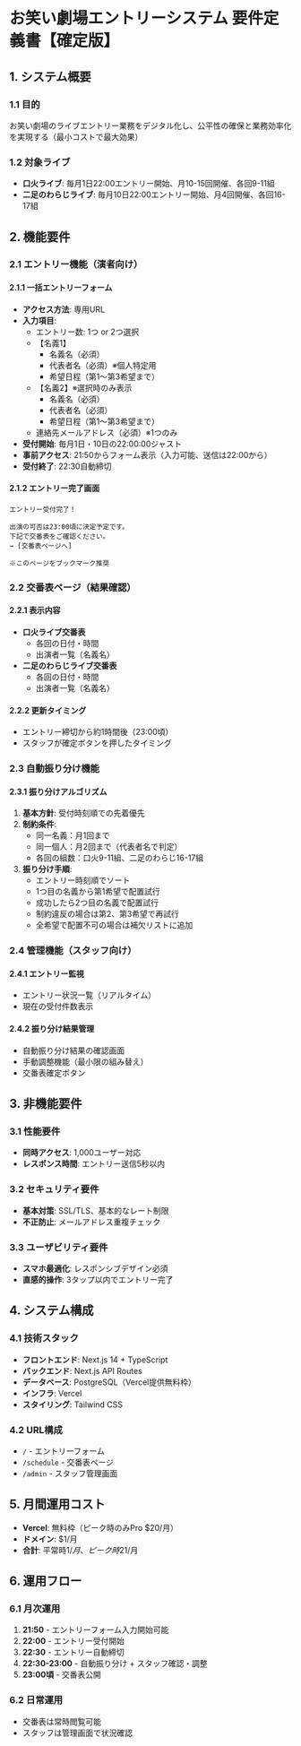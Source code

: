 
# お笑い劇場エントリーシステム 要件定義書【確定版】

## 1. システム概要

### 1.1 目的

お笑い劇場のライブエントリー業務をデジタル化し、公平性の確保と業務効率化を実現する（最小コストで最大効果）

### 1.2 対象ライブ

- **口火ライブ**: 毎月1日22:00エントリー開始、月10-15回開催、各回9-11組
- **二足のわらじライブ**: 毎月10日22:00エントリー開始、月4回開催、各回16-17組

## 2. 機能要件

### 2.1 エントリー機能（演者向け）

#### 2.1.1 一括エントリーフォーム

- **アクセス方法**: 専用URL
- **入力項目**:
    - エントリー数: 1つ or 2つ選択
    - 【名義1】
        - 名義名（必須）
        - 代表者名（必須）※個人特定用
        - 希望日程（第1〜第3希望まで）
    - 【名義2】※選択時のみ表示
        - 名義名（必須）
        - 代表者名（必須）
        - 希望日程（第1〜第3希望まで）
    - 連絡先メールアドレス（必須）※1つのみ
- **受付開始**: 毎月1日・10日の22:00:00ジャスト
- **事前アクセス**: 21:50からフォーム表示（入力可能、送信は22:00から）
- **受付終了**: 22:30自動締切

#### 2.1.2 エントリー完了画面

```
エントリー受付完了！

出演の可否は23:00頃に決定予定です。
下記で交番表をご確認ください。
→ [交番表ページへ]

※このページをブックマーク推奨
```

### 2.2 交番表ページ（結果確認）

#### 2.2.1 表示内容

- **口火ライブ交番表**
    - 各回の日付・時間
    - 出演者一覧（名義名）
- **二足のわらじライブ交番表**
    - 各回の日付・時間
    - 出演者一覧（名義名）

#### 2.2.2 更新タイミング

- エントリー締切から約1時間後（23:00頃）
- スタッフが確定ボタンを押したタイミング

### 2.3 自動振り分け機能

#### 2.3.1 振り分けアルゴリズム

1. **基本方針**: 受付時刻順での先着優先
2. **制約条件**:
    - 同一名義：月1回まで
    - 同一個人：月2回まで（代表者名で判定）
    - 各回の組数：口火9-11組、二足のわらじ16-17組
3. **振り分け手順**:
    - エントリー時刻順でソート
    - 1つ目の名義から第1希望で配置試行
    - 成功したら2つ目の名義で配置試行
    - 制約違反の場合は第2、第3希望で再試行
    - 全希望で配置不可の場合は補欠リストに追加

### 2.4 管理機能（スタッフ向け）

#### 2.4.1 エントリー監視

- エントリー状況一覧（リアルタイム）
- 現在の受付件数表示

#### 2.4.2 振り分け結果管理

- 自動振り分け結果の確認画面
- 手動調整機能（最小限の組み替え）
- 交番表確定ボタン

## 3. 非機能要件

### 3.1 性能要件

- **同時アクセス**: 1,000ユーザー対応
- **レスポンス時間**: エントリー送信5秒以内

### 3.2 セキュリティ要件

- **基本対策**: SSL/TLS、基本的なレート制限
- **不正防止**: メールアドレス重複チェック

### 3.3 ユーザビリティ要件

- **スマホ最適化**: レスポンシブデザイン必須
- **直感的操作**: 3タップ以内でエントリー完了

## 4. システム構成

### 4.1 技術スタック

- **フロントエンド**: Next.js 14 + TypeScript
- **バックエンド**: Next.js API Routes
- **データベース**: PostgreSQL（Vercel提供無料枠）
- **インフラ**: Vercel
- **スタイリング**: Tailwind CSS

### 4.2 URL構成

- `/` - エントリーフォーム
- `/schedule` - 交番表ページ
- `/admin` - スタッフ管理画面

## 5. 月間運用コスト

- **Vercel**: 無料枠（ピーク時のみPro $20/月）
- **ドメイン**: $1/月
- **合計**: 平常時$1/月、ピーク時$21/月

## 6. 運用フロー

### 6.1 月次運用

1. **21:50** - エントリーフォーム入力開始可能
2. **22:00** - エントリー受付開始
3. **22:30** - エントリー自動締切
4. **22:30-23:00** - 自動振り分け + スタッフ確認・調整
5. **23:00頃** - 交番表公開

### 6.2 日常運用

- 交番表は常時閲覧可能
- スタッフは管理画面で状況確認